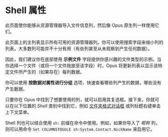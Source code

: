 # Shell 属性

此页面使你能够从资源管理器导入文件信息列，然后像 Opus 原生列一样使用它们。

此页面上的主列表显示所有可用的资源管理器列。你可以使用搜索字段来缩小列的列表，大多数列可能并不十分有用（有些列甚至从未观察到产生任何数据）。

因此，我们建议你在底部使用 **示例文件** 字段提供你感兴趣的文件类型的示例。当你选择一个文件（或将一个文件拖放至该字段）时，Opus 将更新列表以显示该特定文件所产生的（如果存在）每列数据。

你可以使用 **按数据对属性进行分组** 选项，快速查看哪些列产生的数据，哪些没有产生数据。

只要你在 Opus 中找到了想要使用的列，就可以启用其复选框。接下来，你就可以在以下位置的 *Shell* 类别中找到它，例如 [文件夹格式对话框](/Manual/basic_concepts/folder_options/README.zh.md) 或列标题右键单击上下文菜单。

Shell 列也可以结合使用 `sh:` 前缀在命令中使用。例如，如果你导入了 *昵称* 列，则可以用命令 <nobr>`Set COLUMNSTOGGLE sh:System.Contact.NickName`</nobr> 来启用它。